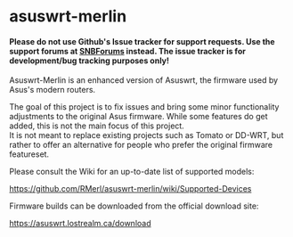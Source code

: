 asuswrt-merlin
==============

#### Please do not use Github's Issue tracker for support requests.  Use the support forums at [SNBForums](https://www.snbforums.com/forums/asuswrt-merlin.42/) instead.  The issue tracker is for development/bug tracking purposes only!

Asuswrt-Merlin is an enhanced version of Asuswrt, the firmware used by Asus's modern routers.

The goal of this project is to fix issues and bring some minor functionality adjustments to the 
original Asus firmware.  While some features do get added, this is not the main focus of this project.  
It is not meant to replace existing projects such as Tomato or DD-WRT, but rather to offer an alternative 
for people who prefer the original firmware featureset.

Please consult the Wiki for an up-to-date list of supported models:

https://github.com/RMerl/asuswrt-merlin/wiki/Supported-Devices


Firmware builds can be downloaded from the official download site:

https://asuswrt.lostrealm.ca/download
